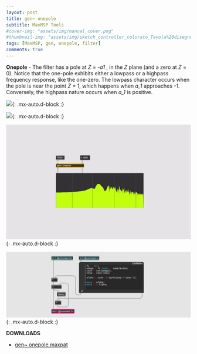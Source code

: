 ```yaml
---
layout: post
title: gen~ onepole
subtitle: MaxMSP Tools
#cover-img: "assets/img/manual_cover.png"
#thumbnail-img: "assets/img/sketch_controller_colorato_Tavola%20disegno%201.png"
tags: [MaxMSP, gen, onepole, filter]
comments: true
---
```


**Onepole** - The filter has a pole at _Z = -a1_ , in the _Z_ plane (and a zero at _Z_ = 0). Notice that the one-pole exhibits either a lowpass or a highpass frequency response, like the one-zero. The lowpass character occurs when the pole is near the point _Z = 1_, which happens when _a_1_ approaches _-1_. Conversely, the highpass nature occurs when _a_1_ is positive.

![](https://ccrma.stanford.edu/~jos/fp/img1357_2x.png){: .mx-auto.d-block :}

![](https://ccrma.stanford.edu/~jos/fp/img53_2x.png){: .mx-auto.d-block :}

![](https://github.com/Velitch/velitch/blob/main/assets/img/img_maxmsp/gen~%20onepole.gif?raw=true){: .mx-auto.d-block :}

![](https://github.com/Velitch/velitch/blob/main/assets/img/img_maxmsp/dsp~%20onepole.png?raw=true){: .mx-auto.d-block :}


**DOWNLOADS**

  - [gen~ onepole.maxpat](https://github.com/Velitch/BN_Musica_Elettronica/tree/main/IBN/COME-05-informatica-musicale-IBN/Filtri_gen/onepole)
